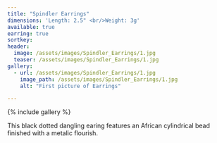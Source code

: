 ```yaml
---
title: "Spindler Earrings"
dimensions: 'Length: 2.5" <br/>Weight: 3g'
available: true
earring: true
sortkey: 
header:
  image: /assets/images/Spindler_Earrings/1.jpg
  teaser: /assets/images/Spindler_Earrings/1.jpg
gallery:
  - url: /assets/images/Spindler_Earrings/1.jpg
    image_path: /assets/images/Spindler_Earrings/1.jpg
    alt: "First picture of Earrings"

---
```



{% include gallery %}

This black dotted dangling earing features an African cylindrical bead finished with a metalic flourish.
